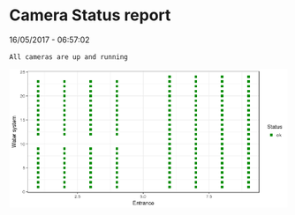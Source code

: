 Camera Status report
================
16/05/2017 - 06:57:02

    All cameras are up and running

![](camreport_files/figure-markdown_github/unnamed-chunk-2-1.png)
